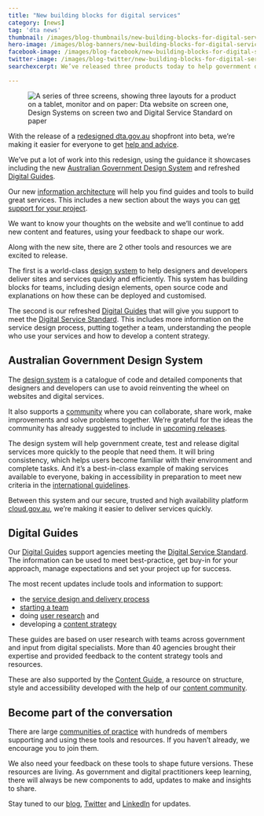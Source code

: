 ```yaml
---
title: "New building blocks for digital services"
category: [news]
tag: 'dta news'
thumbnail: /images/blog-thumbnails/new-building-blocks-for-digital-services_thumbnailv3.png
hero-image: /images/blog-banners/new-building-blocks-for-digital-services_herov3.png
facebook-image: /images/blog-facebook/new-building-blocks-for-digital-services_facebookv3.png
twitter-image: /images/blog-twitter/new-building-blocks-for-digital-services_twitterv3.png
searchexcerpt: We’ve released three products today to help government deliver better online services and experiences.

---
```


<figure>
  <img src="{{ site.url }}{{ site.baseurl }}{{ page.hero-image }}" alt="A series of three screens, showing three layouts for a product on a tablet, monitor and on paper: Dta website on screen one, Design Systems on screen two and Digital Service Standard on paper">
</figure>

With the release of a [redesigned dta.gov.au](https://beta.dta.gov.au/) shopfront into beta, we’re making it easier for everyone to get [help and advice](https://beta.dta.gov.au/help-and-advice).

We’ve put a lot of work into this redesign, using the guidance it showcases including the new [Australian Government Design System](https://designsystem.gov.au/) and refreshed [Digital Guides](https://guides.service.gov.au/).

Our new [information architecture](https://beta.dta.gov.au/blogs/developing-new-site-structure-dtagovau) will help you find guides and tools to build great services. This includes a new section about the ways you can [get support for your project](https://beta.dta.gov.au/help-and-advice).

We want to know your thoughts on the website and we’ll continue to add new content and features, using your feedback to shape our work.

Along with the new site, there are 2 other tools and resources we are excited to release.

The first is a world-class [design system](http://designsystem.gov.au) to help designers and developers deliver sites and services quickly and efficiently. This system has building blocks for teams, including design elements, open source code and explanations on how these can be deployed and customised.

The second is our refreshed [Digital Guides](https://guides.service.gov.au/) that will give you support to meet the [Digital Service Standard](https://beta.dta.gov.au/help-and-advice/digital-service-standard). This includes more information on the service design process, putting together a team, understanding the people who use your services and how to develop a content strategy.

## Australian Government Design System
The [design system](http://designsystem.gov.au) is a catalogue of code and detailed components that designers and developers can use to avoid reinventing the wheel on websites and digital services.

It also supports a [community](https://community.digital.gov.au/c/designsystem) where you can collaborate, share work, make improvements and solve problems together. We’re grateful for the ideas the community has already suggested to include in [upcoming releases](https://github.com/orgs/govau/projects/7?fullscreen=true).

The design system will help government create, test and release digital services more quickly to the people that need them. It will bring consistency, which helps users become familiar with their environment and complete tasks. And it’s a best-in-class example of making services available to everyone, baking in accessibility in preparation to meet new criteria in the [international guidelines](https://www.w3.org/TR/WCAG21/).

Between this system and our secure, trusted and high availability platform [cloud.gov.au](https://beta.dta.gov.au/our-projects/cloudgovau), we’re making it easier to deliver services quickly.

## Digital Guides
Our [Digital Guides](https://guides.service.gov.au/) support agencies meeting the [Digital Service Standard](https://beta.dta.gov.au/help-and-advice/digital-service-standard). The information can be used to meet best-practice, get buy-in for your approach, manage expectations and set your project up for success.

The most recent updates include tools and information to support:
* the [service design and delivery process](https://guides.service.gov.au/service-design-delivery-process/)
* [starting a team](https://guides.service.gov.au/starting-team/)
* doing [user research](https://guides.service.gov.au/user-research/) and
* developing a [content strategy](https://guides.service.gov.au/content-strategy/)

These guides are based on user research with teams across government and input from digital specialists. More than 40 agencies brought their expertise and provided feedback to the content strategy tools and resources.

These are also supported by the [Content Guide](https://guides.service.gov.au/content-guide/), a resource on structure, style and accessibility developed with the help of our [content community](https://beta.dta.gov.au/help-and-advice/communities-practice#content-design-and-strategy-community).   

## Become part of the conversation

There are large [communities of practice](https://beta.dta.gov.au/help-and-advice/communities-practice) with hundreds of members supporting and using these tools and resources. If you haven’t already, we encourage you to join them.

We also need your feedback on these tools to shape future versions. These resources are living. As government and digital practitioners keep learning, there will always be new components to add, updates to make and insights to share.  


Stay tuned to our [blog](https://beta.dta.gov.au/news-blogs), [Twitter](https://twitter.com/DTA) and [LinkedIn](https://www.linkedin.com/company/digital-transformation-agency/) for updates.
